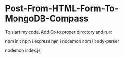 # Post-From-HTML-Form-To-MongoDB-Compass
To start my code. Add 
Go to proper directory and run:


npm init
npm i express
npn i nodemon
npm i body-purser

nodemon index.js
